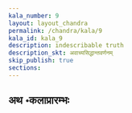 ```yaml
---
kala_number: 9
layout: layout_chandra
permalink: /chandra/kala/9
kala_id: kala_9
description: indescribable truth
description_skt: अवाच्यसिद्धान्तवर्णनम्
skip_publish: true
sections:
---
```


<h2 class="skt">अथ ॰कलाप्रारम्भः</h2>

